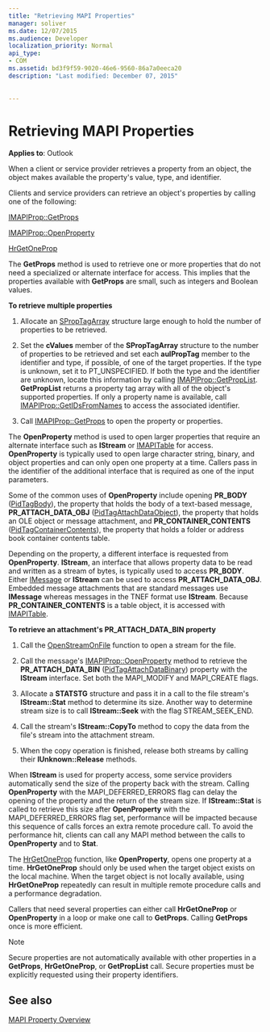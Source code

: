 ```yaml
---
title: "Retrieving MAPI Properties"
manager: soliver
ms.date: 12/07/2015
ms.audience: Developer
localization_priority: Normal
api_type:
- COM
ms.assetid: bd3f9f59-9020-46e6-9560-86a7a0eeca20
description: "Last modified: December 07, 2015"
 
 
---
```


# Retrieving MAPI Properties

 
  
**Applies to**: Outlook 
  
When a client or service provider retrieves a property from an object, the object makes available the property's value, type, and identifier. 
  
Clients and service providers can retrieve an object's properties by calling one of the following:
  
[IMAPIProp::GetProps](imapiprop-getprops.md)
  
[IMAPIProp::OpenProperty](imapiprop-openproperty.md)
  
[HrGetOneProp](hrgetoneprop.md)
  
The **GetProps** method is used to retrieve one or more properties that do not need a specialized or alternate interface for access. This implies that the properties available with **GetProps** are small, such as integers and Boolean values. 
  
 **To retrieve multiple properties**
  
1. Allocate an [SPropTagArray](sproptagarray.md) structure large enough to hold the number of properties to be retrieved. 
    
2. Set the **cValues** member of the **SPropTagArray** structure to the number of properties to be retrieved and set each **aulPropTag** member to the identifier and type, if possible, of one of the target properties. If the type is unknown, set it to PT_UNSPECIFIED. If both the type and the identifier are unknown, locate this information by calling [IMAPIProp::GetPropList](imapiprop-getproplist.md). **GetPropList** returns a property tag array with all of the object's supported properties. If only a property name is available, call [IMAPIProp::GetIDsFromNames](imapiprop-getidsfromnames.md) to access the associated identifier. 
    
3. Call [IMAPIProp::GetProps](imapiprop-getprops.md) to open the property or properties. 
    
The **OpenProperty** method is used to open larger properties that require an alternate interface such as **IStream** or [IMAPITable](imapitableiunknown.md) for access. **OpenProperty** is typically used to open large character string, binary, and object properties and can only open one property at a time. Callers pass in the identifier of the additional interface that is required as one of the input parameters. 
  
Some of the common uses of **OpenProperty** include opening **PR_BODY** ([PidTagBody](pidtagbody-canonical-property.md)), the property that holds the body of a text-based message, **PR_ATTACH_DATA_OBJ** ([PidTagAttachDataObject](pidtagattachdataobject-canonical-property.md)), the property that holds an OLE object or message attachment, and **PR_CONTAINER_CONTENTS** ([PidTagContainerContents](pidtagcontainercontents-canonical-property.md)), the property that holds a folder or address book container contents table. 
  
Depending on the property, a different interface is requested from **OpenProperty**. **IStream**, an interface that allows property data to be read and written as a stream of bytes, is typically used to access **PR_BODY**. Either [IMessage](imessageimapiprop.md) or **IStream** can be used to access **PR_ATTACH_DATA_OBJ**. Embedded message attachments that are standard messages use **IMessage** whereas messages in the TNEF format use **IStream**. Because **PR_CONTAINER_CONTENTS** is a table object, it is accessed with [IMAPITable](imapitableiunknown.md).
  
 **To retrieve an attachment's PR_ATTACH_DATA_BIN property**
  
1. Call the [OpenStreamOnFile](openstreamonfile.md) function to open a stream for the file. 
    
2. Call the message's [IMAPIProp::OpenProperty](imapiprop-openproperty.md) method to retrieve the **PR_ATTACH_DATA_BIN** ([PidTagAttachDataBinary](pidtagattachdatabinary-canonical-property.md)) property with the **IStream** interface. Set both the MAPI_MODIFY and MAPI_CREATE flags. 
    
3. Allocate a **STATSTG** structure and pass it in a call to the file stream's **IStream::Stat** method to determine its size. Another way to determine stream size is to call **IStream::Seek** with the flag STREAM_SEEK_END. 
    
4. Call the stream's **IStream::CopyTo** method to copy the data from the file's stream into the attachment stream. 
    
5. When the copy operation is finished, release both streams by calling their **IUnknown::Release** methods. 
    
When **IStream** is used for property access, some service providers automatically send the size of the property back with the stream. Calling **OpenProperty** with the MAPI_DEFERRED_ERRORS flag can delay the opening of the property and the return of the stream size. If **IStream::Stat** is called to retrieve this size after **OpenProperty** with the MAPI_DEFERRED_ERRORS flag set, performance will be impacted because this sequence of calls forces an extra remote procedure call. To avoid the performance hit, clients can call any MAPI method between the calls to **OpenProperty** and to **Stat**.
  
The [HrGetOneProp](hrgetoneprop.md) function, like **OpenProperty**, opens one property at a time. **HrGetOneProp** should only be used when the target object exists on the local machine. When the target object is not locally available, using **HrGetOneProp** repeatedly can result in multiple remote procedure calls and a performance degradation. 
  
Callers that need several properties can either call **HrGetOneProp** or **OpenProperty** in a loop or make one call to **GetProps**. Calling **GetProps** once is more efficient. 
  
> [!NOTE]
> Secure properties are not automatically available with other properties in a **GetProps**, **HrGetOneProp**, or **GetPropList** call. Secure properties must be explicitly requested using their property identifiers. 
  
## See also



[MAPI Property Overview](mapi-property-overview.md)

